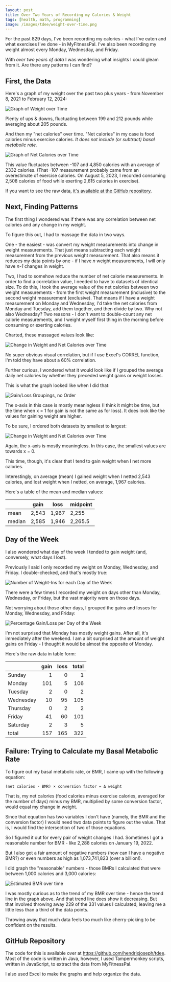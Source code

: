```yaml
---
layout: post
title: Over Two Years of Recording my Calories & Weight
tags: [health, math, programming]
image: /images/tdee/weight-over-time.png
---
```


For the past 829 days, I've been recording my calories - what I've eaten and what exercises I've done - in MyFitnessPal. I've also been recording my weight almost every Monday, Wednesday, and Friday.

With *over two years of data* I was wondering what insights I could gleam from it. Are there any patterns I can find?

## First, the Data

Here's a graph of my weight over the past two plus years - from November 8, 2021 to February 12, 2024:

![Graph of Weight over Time](/images/tdee/weight-over-time.png)

Plenty of ups & downs, fluctuating between 199 and 212 pounds while averaging about 205 pounds.

And then my "net calories" over time. "Net calories" in my case is food calories minus exercise calories. *It does not include (or subtract) basal metabolic rate.*

![Graph of Net Calories over Time](/images/tdee/net-calories-over-time.png)

This value fluctuates between -107 and 4,850 calories with an average of 2332 calories. (That -107 measurement probably came from an overestimate of exercise calories. On August 5, 2023, I recorded consuming 2,508 calories of food while exerting 2,615 calories in exercise).

If you want to see the raw data, [it's available at the GitHub repository](https://github.com/hendrixjoseph/tdee/blob/master/src/main/resources/calories.csv).

## Next, Finding Patterns

The first thing I wondered was if there was any correlation between net calories and any change in my weight.

To figure this out, I had to massage the data in two ways.

One - the easiest - was convert my weight measurements into change in weight measurements. That just means subtracting each weight measurement from the previous weight measurement. That also means it reduces my data points by one - if I have *n* weight measurements, I will only have *n-1* changes in weight.

Two, I had to somehow reduce the number of net calorie measurements. In order to find a correlation value, I needed to have to datasets of identical size. To do this, I took the average value of the net calories between two weight measurements - from the first weight measurement (inclusive) to the second weight measurement (exclusive). That means if I have a weight measurement on Monday and Wednesday, I'd take the net calories from Monday and Tuesday, add them together, and then divide by two. Why not also Wednesday? Two reasons - I don't want to double-count any net calorie measurements, and I weight myself first thing in the morning before consuming or exerting calories.

Charted, these massaged values look like:

![Change in Weight and Net Calories over Time](/images/tdee/change-in-weight-and-net-calories.png)

No super obvious visual correlation, but if I use Excel's CORREL function, I'm told they have about a 60% correlation.

Further curious, I wondered what it would look like if I grouped the average daily net calories by whether they preceded weight gains or weight losses.

This is what the graph looked like when I did that:

![Gain/Loss Groupings, no Order](/images/tdee/gain-loss-unordered.png)

The x-axis in this case is mostly meaningless (I think it might be time, but the time when x = 1 for gain is not the same as for loss). It does look like the values for gaining weight are higher.

To be sure, I ordered both datasets by smallest to largest:

![Change in Weight and Net Calories over Time](/images/tdee/gain-loss-ordered.png)

Again, the x-axis is mostly meaningless. In this case, the smallest values are towards x = 0.

This time, though, it's clear that I tend to gain weight when I net more calories.

Interestingly, on average (mean) I gained weight when I netted 2,543 calories, and lost weight when I netted, on average, 1,967 calories.

Here's a table of the mean and median values:

|        | gain  | loss  | midpoint
|--------|-------|-------|---------
| mean   | 2,543 | 1,967 | 2,255
| median | 2,585 | 1,946 | 2,265.5

## Day of the Week

I also wondered what day of the week I tended to gain weight (and, conversely, what days I lost).

Previously I said I only recorded my weight on Monday, Wednesday, and Friday. I double-checked, and that's mostly true:

![Number of Weight-Ins for each Day of the Week](/images/tdee/number-of-weigh-ins.png)

There were a few times I recorded my weight on days other than Monday, Wednesday, or Friday, but the vast majority were on those days.

Not worrying about those other days, I grouped the gains and losses for Monday, Wednesday, and Friday:

![Percentage Gain/Loss per Day of the Week](/images/tdee/percentage-gain-loss-per-day-of-week.png)

I'm not surprised that Monday has mostly weight gains. After all, it's immediately after the weekend. I am a bit surprised at the amount of weight gains on Friday - I thought it would be almost the opposite of Monday.

Here's the raw data in table form:

|           | gain | loss | total
|-----------|-----:|-----:|------:
| Sunday    |    1 |    0 |   1
| Monday    |  101 |    5 | 106
| Tuesday   |    2 |    0 |   2
| Wednesday |   10 |   95 | 105
| Thursday  |    0 |    2 |   2
| Friday    |   41 |   60 | 101
| Saturday  |    2 |    3 |   5
| total     |  157 |  165 | 322

## Failure: Trying to Calculate my Basal Metabolic Rate

To figure out my basal metabolic rate, or BMR, I came up with the following equation:

```
(net calories - BMR) × conversion factor = Δ weight
```

That is, my net calories (food calories minus exercise calories, averaged for the number of days) minus my BMR, multiplied by some conversion factor, would equal my change in weight.

Since that equation has two variables I don't have (namely, the BMR and the conversion factor) I would need two data points to figure out the value. That is, I would find the intersection of two of those equations.

So I figured it out for every pair of weight changes I had. Sometimes I got a reasonable number for BMR - like 2,288 calories on January 19, 2022.

But I also got a fair amount of negative numbers (how can I have a negative BMR?) or even numbers as high as 1,073,741,823 (over a billion!).

I did graph the "reasonable" numbers - those BMRs I calculated that were between 1,000 calories and 3,000 calories:

![Estimated BMR over time](/images/tdee/estimated-bmr-over-time.png)

I was mostly curious as to the trend of my BMR over time - hence the trend line in the graph above. And that trend line does show it decreasing. But that involved throwing away 229 of the 331 values I calculated, leaving me a little less than a third of the data points.

Throwing away that much data feels too much like cherry-picking to be confident on the results.

## GitHub Repository

The code for this is available over at <https://github.com/hendrixjoseph/tdee>. Most of the code is written in Java, however, I used Tampermonkey scripts, written in JavaScript, to extract the data from MyFitnessPal.

I also used Excel to make the graphs and help organize the data. 
